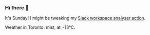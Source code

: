 ### Hi there :wave:

It's Sunday! I might be tweaking my [Slack workspace analyzer action](https://github.com/bewuethr/slack-analyzer).

Weather in Toronto: mist, at +13°C.
